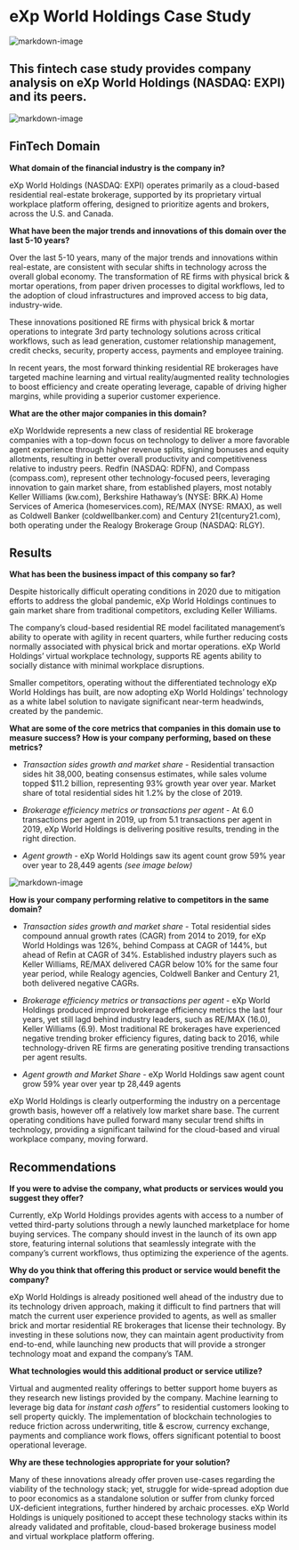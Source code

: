 # eXp World Holdings Case Study

![markdown-image](images/expi-campus.jpg)

## This fintech case study provides company analysis on eXp World Holdings (NASDAQ: EXPI) and its peers.

![markdown-image](expi-chart.jpg)

## FinTech Domain

**What domain of the financial industry is the company in?**

eXp World Holdings (NASDAQ: EXPI) operates primarily as a cloud-based residential real-estate brokerage, supported by its proprietary virtual workplace platform offering, designed to prioritize agents and brokers, across the U.S. and Canada.

**What have been the major trends and innovations of this domain over the last 5-10 years?**

Over the last 5-10 years, many of the major trends and innovations within real-estate, are consistent with secular shifts in technology across the overall global economy. The transformation of RE firms with physical brick & mortar operations, from paper driven processes to digital workflows, led to the adoption of cloud infrastructures and improved access to big data, industry-wide. 

These innovations positioned RE firms with physical brick & mortar operations to integrate 3rd party technology solutions across critical workflows, such as lead generation, customer relationship management, credit checks, security, property access, payments and employee training. 

In recent years, the most forward thinking residential RE brokerages have targeted machine learning and virtual reality/augmented reality technologies to boost efficiency and create operating leverage, capable of driving higher margins, while providing a superior customer experience. 

**What are the other major companies in this domain?**

eXp Worldwide represents a new class of residential RE brokerage companies with a top-down focus on technology to deliver a more favorable agent experience through higher revenue splits, signing bonuses and equity allotments, resulting in better overall productivity and competitiveness relative to industry peers. Redfin (NASDAQ: RDFN), and Compass (compass.com), represent other technology-focused peers, leveraging innovation to gain market share, from established players, most notably Keller Williams (kw.com), Berkshire Hathaway’s (NYSE: BRK.A) Home Services of America (homeservices.com), RE/MAX (NYSE: RMAX), as well as  Coldwell Banker (coldwellbanker.com) and Century 21(century21.com), both operating under the Realogy Brokerage Group (NASDAQ: RLGY).

## Results

**What has been the business impact of this company so far?**

Despite historically difficult operating conditions in 2020 due to mitigation efforts to address the global pandemic, eXp World Holdings continues to gain market share from traditional competitors, excluding Keller Williams. 

The company’s cloud-based residential RE model facilitated management’s ability to operate with agility in recent quarters, while further reducing costs normally associated with physical brick and mortar operations. eXp World Holdings’ virtual workplace technology, supports RE agents ability to socially distance with minimal workplace disruptions. 

Smaller competitors, operating without the differentiated technology eXp World Holdings has built, are now adopting eXp World Holdings’ technology as a white label solution to navigate significant near-term headwinds, created by the pandemic.

**What are some of the core metrics that companies in this domain use to measure success? How is your company performing, based on these metrics?**


* <i>Transaction sides growth and market share</i> - Residential transaction sides hit 38,000, beating consensus estimates, while sales volume topped $11.2 billion, representing 93% growth year over year.  Market share of total residential sides hit 1.2% by the close of 2019.

* <i>Brokerage efficiency metrics or transactions per agent</i> - At 6.0 transactions per agent in 2019, up from 5.1 transactions per agent in 2019, eXp World Holdings is delivering positive results, trending in the right direction.

* <i>Agent growth</i> - eXp World Holdings saw its agent count grow 59% year over year to 28,449 agents <i>(see image below)</i>

![markdown-image](images/expi-agent-growth.jpg)

**How is your company performing relative to competitors in the same domain?** 

* <i>Transaction sides growth and market share</i> - Total residential sides compound annual growth rates (CAGR) from 2014 to 2019, for eXp World Holdings was 126%, behind Compass at CAGR of 144%, but ahead of Refin at CAGR of 34%. Established industry players such as Keller Williams, RE/MAX delivered CAGR below 10% for the same four year period, while Realogy agencies, Coldwell Banker and Century 21, both delivered negative CAGRs. 

* <i>Brokerage efficiency metrics or transactions per agent</i> - eXp World Holdings produced improved brokerage efficiency metrics the last four years, yet still lagd behind industry leaders, such as RE/MAX (16.0), Keller Williams (6.9). Most traditional RE brokerages have experienced negative trending broker efficiency figures, dating back to 2016, while technology-driven RE firms are generating positive trending transactions per agent results.

* <i>Agent growth and Market Share</i> - eXp World Holdings saw agent count grow 59% year over year tp 28,449 agents

eXp World Holdings is clearly outperforming the industry on a percentage growth basis, however off a relatively low market share base. The current operating conditions have pulled forward many secular trend shifts in technology, providing a significant tailwind for the cloud-based and virual workplace company, moving forward.

## Recommendations 

**If you were to advise the company, what products or services would you suggest they offer?**

Currently, eXp World Holdings provides agents with access to a number of vetted third-party solutions through a newly launched marketplace for home buying services. The company should invest in the launch of its own app store, featuring internal solutions that seamlessly integrate with the company’s current workflows, thus optimizing the experience of the agents.

**Why do you think that offering this product or service would benefit the company?** 

eXp World Holdings is already positioned well ahead of the industry due to its technology driven approach, making it difficult to find partners that will match the current user experience provided to agents, as well as smaller brick and mortar residential RE brokerages that license their technology. By investing in these solutions now, they can maintain agent productivity from end-to-end, while launching new products that will provide a stronger technology moat and expand the company’s TAM.

**What technologies would this additional product or service utilize?** 

Virtual and augmented reality offerings to better support home buyers as they research new listings provided by the company. Machine learning to leverage big data for <i>instant cash offers”</i> to residential customers looking to sell property quickly. The implementation of blockchain technologies to reduce friction across underwriting, title & escrow, currency exchange, payments and compliance work flows, offers significant potential to boost operational leverage.

**Why are these technologies appropriate for your solution?**

Many of these innovations already offer proven use-cases regarding the viability of the technology stack; yet, struggle for wide-spread adoption due to poor economics as a standalone solution or suffer from clunky forced UX-deficient integrations, further hindered by archaic processes.  eXp World Holdings is uniquely positioned to accept these technology stacks within its already validated and profitable, cloud-based brokerage business model and virtual workplace platform offering.


